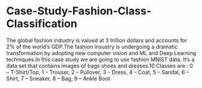 # Case-Study-Fashion-Class-Classification
The global fashion industry is valued at 3 trillion dollars and accounts for 2% of the world’s GDP.The fashion insustry is undergoing a dramatic transformation by adopting new computer vision and ML and Deep Learning techniques.In this case study we are going to use fashion MNIST data. It’s a data set that contains images of bags shoes and dresses.10 Classes are : 0 – T-Shirt/Top, 1 – Trouser, 2 – Pullover, 3 – Dress, 4 – Coat, 5 – Sandal, 6 – Shirt, 7 – Sneaker, 8 – Bag, 9 – Ankle Boot
